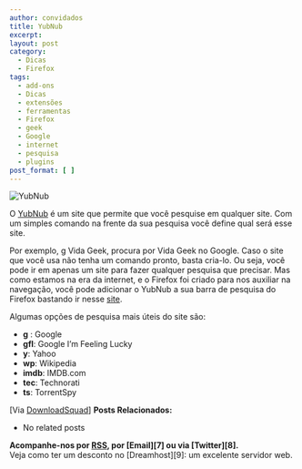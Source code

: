 ```yaml
---
author: convidados
title: YubNub
excerpt:
layout: post
category:
  - Dicas
  - Firefox
tags:
  - add-ons
  - Dicas
  - extensões
  - ferramentas
  - Firefox
  - geek
  - Google
  - internet
  - pesquisa
  - plugins
post_format: [ ]
---
```

![YubNub][1]

O [YubNub][2] é um site que permite que você pesquise em qualquer site. Com um simples comando na frente da sua pesquisa você define qual será esse site.

Por exemplo, g Vida Geek, procura por Vida Geek no Google. Caso o site que você usa não tenha um comando pronto, basta cria-lo. Ou seja, você pode ir em apenas um site para fazer qualquer pesquisa que precisar. Mas como estamos na era da internet, e o Firefox foi criado para nos auxiliar na navegação, você pode adicionar o YubNub a sua barra de pesquisa do Firefox bastando ir nesse [site][3].

Algumas opções de pesquisa mais úteis do site são:

*   **g** : Google
*   **gfl**: Google I’m Feeling Lucky
*   **y**: Yahoo
*   **wp**: Wikipedia
*   **imdb**: IMDB.com
*   **tec**: Technorati
*   **ts**: TorrentSpy

[Via [DownloadSquad][4]] 
**Posts Relacionados:** 
*   No related posts









**Acompanhe-nos por [ RSS][6], por [Email][7] ou via [Twitter][8].**  
Veja como ter um desconto no [Dreamhost][9]: um excelente servidor web.

 [1]: http://vidageek.net/wp-content/uploads/2007/02/yubnub.thumbnail.png
 [2]: http://yubnub.org/ "YubNub"
 [3]: http://mycroft.mozdev.org/download.html?name=yubnub&sherlock=yes&opensearch=yes&submitform=Search
 [4]: http://www.downloadsquad.com/2007/02/02/yubnub-firefox-search-bar-add-on-of-the-day/ "YubNub - Firefox Add-on of the Day"
 [5]: https://twitter.com/share
 [6]: http://feeds.feedburner.com/VidaGeek



